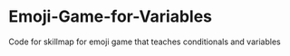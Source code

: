 # Emoji-Game-for-Variables
Code for skillmap for emoji game that teaches conditionals and variables
